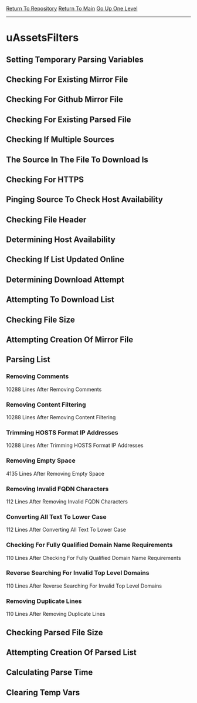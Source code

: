 [Return To Repository](https://github.com/deathbybandaid/piholeparser/)
[Return To Main](https://github.com/deathbybandaid/piholeparser/blob/master/RecentRunLogs/Mainlog.md)
[Go Up One Level](https://github.com/deathbybandaid/piholeparser/blob/master/RecentRunLogs/TopLevelScripts/30-Processing-External-Blacklists.md)
____________________________________
# uAssetsFilters
## Setting Temporary Parsing Variables
## Checking For Existing Mirror File
## Checking For Github Mirror File
## Checking For Existing Parsed File
## Checking If Multiple Sources
## The Source In The File To Download Is
## Checking For HTTPS
## Pinging Source To Check Host Availability
## Checking File Header
## Determining Host Availability
## Checking If List Updated Online
## Determining Download Attempt
## Attempting To Download List
## Checking File Size
## Attempting Creation Of Mirror File
## Parsing List
### Removing Comments
10288 Lines After Removing Comments
### Removing Content Filtering
10288 Lines After Removing Content Filtering
### Trimming HOSTS Format IP Addresses
10288 Lines After Trimming HOSTS Format IP Addresses
### Removing Empty Space
4135 Lines After Removing Empty Space
### Removing Invalid FQDN Characters
112 Lines After Removing Invalid FQDN Characters
### Converting All Text To Lower Case
112 Lines After Converting All Text To Lower Case
### Checking For Fully Qualified Domain Name Requirements
110 Lines After Checking For Fully Qualified Domain Name Requirements
### Reverse Searching For Invalid Top Level Domains
110 Lines After Reverse Searching For Invalid Top Level Domains
### Removing Duplicate Lines
110 Lines After Removing Duplicate Lines
## Checking Parsed File Size
## Attempting Creation Of Parsed List
## Calculating Parse Time
## Clearing Temp Vars
